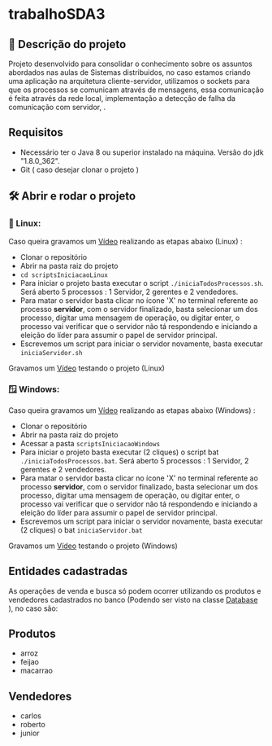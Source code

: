 # trabalhoSDA3

## 📁 Descrição do projeto
Projeto desenvolvido para consolidar o conhecimento sobre os assuntos abordados nas aulas de Sistemas distribuidos, no caso estamos criando uma aplicação na arquitetura cliente-servidor, utilizamos o sockets para que os processos se comunicam através de mensagens, essa comunicação é feita através da rede local, implementação a detecção de falha da comunicação com servidor, . 

## Requisitos
- Necessário ter o Java 8 ou superior instalado na máquina. Versão do jdk "1.8.0_362".
- Git ( caso desejar clonar o projeto ) 

## 🛠️ Abrir e rodar o projeto

### 🐧 Linux:
Caso queira gravamos um [Vídeo](https://drive.google.com/file/d/14DNM64LpQYE9q8KR5HHowkntDMpV7gh0/view) realizando as etapas abaixo (Linux) :
- Clonar o repositório
- Abrir na pasta raiz do projeto
- `cd scriptsIniciacaoLinux`
- Para iniciar o projeto basta executar o script `./iniciaTodosProcessos.sh`. Será aberto 5 processos : 1 Servidor, 2 gerentes e 2 vendedores.
- Para matar o servidor basta clicar no ícone 'X' no terminal referente ao processo **servidor**, com o servidor finalizado, basta selecionar um dos processo, digitar uma mensagem de operação, ou digitar enter, o processo vai verificar que o servidor não tá respondendo e iniciando a eleição do líder para assumir o papel de servidor principal.
- Escrevemos um script para iniciar o servidor novamente, basta executar `iniciaServidor.sh`   

Gravamos um [Vídeo](https://drive.google.com/file/d/1QdLnvW0hrELT_wSSOe0t58Mk5pI0XbmP/view) testando o projeto (Linux)

### 🪟 Windows:
Caso queira gravamos um [Vídeo](https://drive.google.com/file/d/12iaFmeOC3SQzt1QBNykNF38-a4ru_r_A/view) realizando as etapas abaixo (Windows) :
- Clonar o repositório
- Abrir na pasta raiz do projeto
- Acessar a pasta `scriptsIniciacaoWindows`
- Para iniciar o projeto basta executar (2 cliques) o script bat `./iniciaTodosProcessos.bat`. Será aberto 5 processos : 1 Servidor, 2 gerentes e 2 vendedores.
-  Para matar o servidor basta clicar no ícone 'X' no terminal referente ao processo **servidor**, com o servidor finalizado, basta selecionar um dos processo, digitar uma mensagem de operação, ou digitar enter, o processo vai verificar que o servidor não tá respondendo e iniciando a eleição do líder para assumir o papel de servidor principal.
- Escrevemos um script para iniciar o servidor novamente, basta executar (2 cliques) o bat `iniciaServidor.bat`

Gravamos um [Vídeo](https://drive.google.com/file/d/12iaFmeOC3SQzt1QBNykNF38-a4ru_r_A/view) testando o projeto (Windows)

## Entidades cadastradas 
As operações de venda e busca só podem ocorrer utilizando os produtos e vendedores cadastrados no banco (Podendo ser visto na classe [Database](https://github.com/WillianR381/trabalhoSDA3/blob/main/src/main/java/com/mycompany/trabalhosda3/config/Database.java#L80) ), no caso são:

## Produtos
- arroz
- feijao
- macarrao

## Vendedores
- carlos
- roberto
- junior
